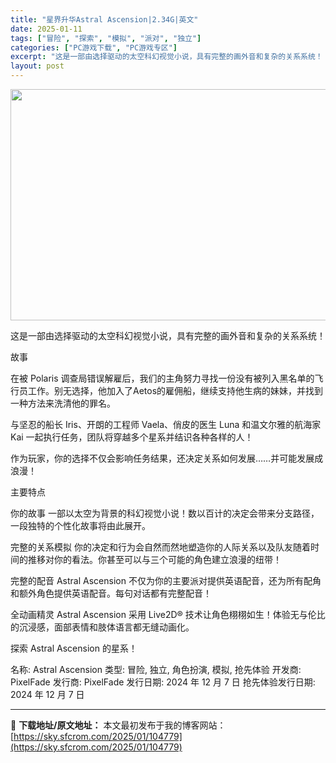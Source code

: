 ```yaml
---
title: "星界升华Astral Ascension|2.34G|英文"
date: 2025-01-11
tags: ["冒险", "探索", "模拟", "派对", "独立"]
categories: ["PC游戏下载", "PC游戏专区"]
excerpt: "这是一部由选择驱动的太空科幻视觉小说，具有完整的画外音和复杂的关系系统！ 故事 在被 Polaris 调查局错误解雇后，我们的主角努力寻找一份没有被列入黑名单的飞行员工作。别无选择，他加入了Aetos的雇佣船，继续支持他生病的妹妹，并找到一种方法来洗清他的罪名。 与坚忍的船长 Iris、开朗的工程师&hellip;"
layout: post
---
```


<img class="aligncenter size-full wp-image-104780" src="https://sky.sfcrom.com/wp-content/uploads/2025/01/2025011105024957.webp" alt="" width="660" height="370" />

这是一部由选择驱动的太空科幻视觉小说，具有完整的画外音和复杂的关系系统！

故事

在被 Polaris 调查局错误解雇后，我们的主角努力寻找一份没有被列入黑名单的飞行员工作。别无选择，他加入了Aetos的雇佣船，继续支持他生病的妹妹，并找到一种方法来洗清他的罪名。

与坚忍的船长 Iris、开朗的工程师 Vaela、俏皮的医生 Luna 和温文尔雅的航海家 Kai 一起执行任务，团队将穿越多个星系并结识各种各样的人！

作为玩家，你的选择不仅会影响任务结果，还决定关系如何发展……并可能发展成浪漫！

主要特点

你的故事
一部以太空为背景的科幻视觉小说！数以百计的决定会带来分支路径，一段独特的个性化故事将由此展开。

完整的关系模拟
你的决定和行为会自然而然地塑造你的人际关系以及队友随着时间的推移对你的看法。你甚至可以与三个可能的角色建立浪漫的纽带！

完整的配音
Astral Ascension 不仅为你的主要派对提供英语配音，还为所有配角和额外角色提供英语配音。每句对话都有完整配音！

全动画精灵
Astral Ascension 采用 Live2D® 技术让角色栩栩如生！体验无与伦比的沉浸感，面部表情和肢体语言都无缝动画化。

探索 Astral Ascension 的星系！

名称: Astral Ascension
类型: 冒险, 独立, 角色扮演, 模拟, 抢先体验
开发商: PixelFade
发行商: PixelFade
发行日期: 2024 年 12 月 7 日
抢先体验发行日期: 2024 年 12 月 7 日

---
📖 **下载地址/原文地址：** 本文最初发布于我的博客网站：[https://sky.sfcrom.com/2025/01/104779](https://sky.sfcrom.com/2025/01/104779)
